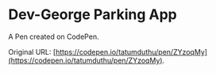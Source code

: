 # Dev-George Parking App

A Pen created on CodePen.

Original URL: [https://codepen.io/tatumduthu/pen/ZYzoqMy](https://codepen.io/tatumduthu/pen/ZYzoqMy).

